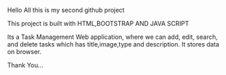 Hello All this is my second github project

This project is built with HTML,BOOTSTRAP AND JAVA SCRIPT

Its a Task Management Web application, where we can add, edit, search, and delete tasks which has title,image,type and description. It stores data on browser.

Thank You...
